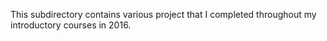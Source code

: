 This subdirectory contains various project that I completed throughout my
introductory courses in 2016.
